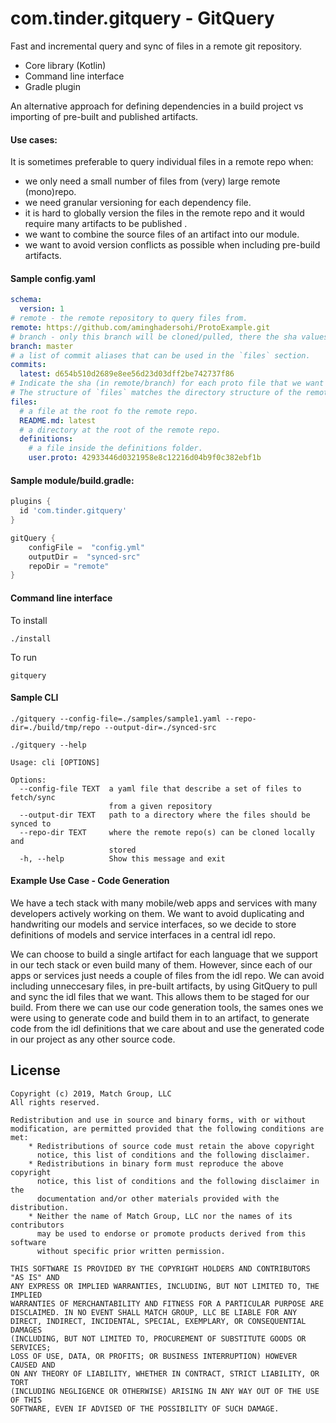 com.tinder.gitquery - GitQuery
==========

Fast and incremental query and sync of files in a remote git repository.

 - Core library (Kotlin)
 - Command line interface
 - Gradle plugin

An alternative approach for defining dependencies in a build project vs importing of pre-built and published artifacts. 

#### Use cases: 
It is sometimes preferable to query individual files in a remote repo when:
 - we only need a small number of files from (very) large remote (mono)repo.
 - we need granular versioning for each dependency file.
 - it is hard to globally version the files in the remote repo and it would require many artifacts to be published .
 - we want to combine the source files of an artifact into our module.
 - we want to avoid version conflicts as possible when including pre-build artifacts. 

#### Sample config.yaml

```yaml
schema:
  version: 1
# remote - the remote repository to query files from.
remote: https://github.com/aminghadersohi/ProtoExample.git
# branch - only this branch will be cloned/pulled, there the sha values below must be in master.
branch: master
# a list of commit aliases that can be used in the `files` section.
commits:
  latest: d654b510d2689e8ee56d23d03dff2be742737f86
# Indicate the sha (in remote/branch) for each proto file that we want to have models generated for.
# The structure of `files` matches the directory structure of the remote repo.
files:
  # a file at the root fo the remote repo.
  README.md: latest
  # a directory at the root of the remote repo.
  definitions:
    # a file inside the definitions folder.
    user.proto: 42933446d0321958e8c12216d04b9f0c382ebf1b
```

#### Sample module/build.gradle:

```groovy
plugins {
  id 'com.tinder.gitquery'
}

gitQuery {
    configFile =  "config.yml"
    outputDir =  "synced-src"
    repoDir = "remote"
}
```

#### Command line interface 

To install
```shell script
./install
``` 

To run 
```shell script
gitquery
``` 

#### Sample CLI
```shell script
./gitquery --config-file=./samples/sample1.yaml --repo-dir=./build/tmp/repo --output-dir=./synced-src
```

```shell script
./gitquery --help   
                                                               
Usage: cli [OPTIONS]

Options:
  --config-file TEXT  a yaml file that describe a set of files to fetch/sync
                      from a given repository
  --output-dir TEXT   path to a directory where the files should be synced to
  --repo-dir TEXT     where the remote repo(s) can be cloned locally and
                      stored
  -h, --help          Show this message and exit
```

#### Example Use Case - Code Generation
We have a tech stack with many mobile/web apps and services with many developers actively working on them. We want to avoid duplicating and handwriting our models and service interfaces, so we decide to store definitions of models and service interfaces in a central idl repo. 

We can choose to build a single artifact for each language that we support in our tech stack or even build many of them. However, since each of our apps or services just needs a couple of files from the idl repo. We can avoid including unneccesary files, in pre-built artifacts, by using GitQuery to pull and sync the idl files that we want. This allows them to be staged for our build. From there we can use our code generation tools, the sames ones we were using to generate code and build them in to an artifact, to generate code from the idl definitions that we care about and use the generated code in our project as any other source code.

License
---
~~~
Copyright (c) 2019, Match Group, LLC
All rights reserved.

Redistribution and use in source and binary forms, with or without
modification, are permitted provided that the following conditions are met:
    * Redistributions of source code must retain the above copyright
      notice, this list of conditions and the following disclaimer.
    * Redistributions in binary form must reproduce the above copyright
      notice, this list of conditions and the following disclaimer in the
      documentation and/or other materials provided with the distribution.
    * Neither the name of Match Group, LLC nor the names of its contributors
      may be used to endorse or promote products derived from this software
      without specific prior written permission.

THIS SOFTWARE IS PROVIDED BY THE COPYRIGHT HOLDERS AND CONTRIBUTORS "AS IS" AND
ANY EXPRESS OR IMPLIED WARRANTIES, INCLUDING, BUT NOT LIMITED TO, THE IMPLIED
WARRANTIES OF MERCHANTABILITY AND FITNESS FOR A PARTICULAR PURPOSE ARE
DISCLAIMED. IN NO EVENT SHALL MATCH GROUP, LLC BE LIABLE FOR ANY
DIRECT, INDIRECT, INCIDENTAL, SPECIAL, EXEMPLARY, OR CONSEQUENTIAL DAMAGES
(INCLUDING, BUT NOT LIMITED TO, PROCUREMENT OF SUBSTITUTE GOODS OR SERVICES;
LOSS OF USE, DATA, OR PROFITS; OR BUSINESS INTERRUPTION) HOWEVER CAUSED AND
ON ANY THEORY OF LIABILITY, WHETHER IN CONTRACT, STRICT LIABILITY, OR TORT
(INCLUDING NEGLIGENCE OR OTHERWISE) ARISING IN ANY WAY OUT OF THE USE OF THIS
SOFTWARE, EVEN IF ADVISED OF THE POSSIBILITY OF SUCH DAMAGE.
